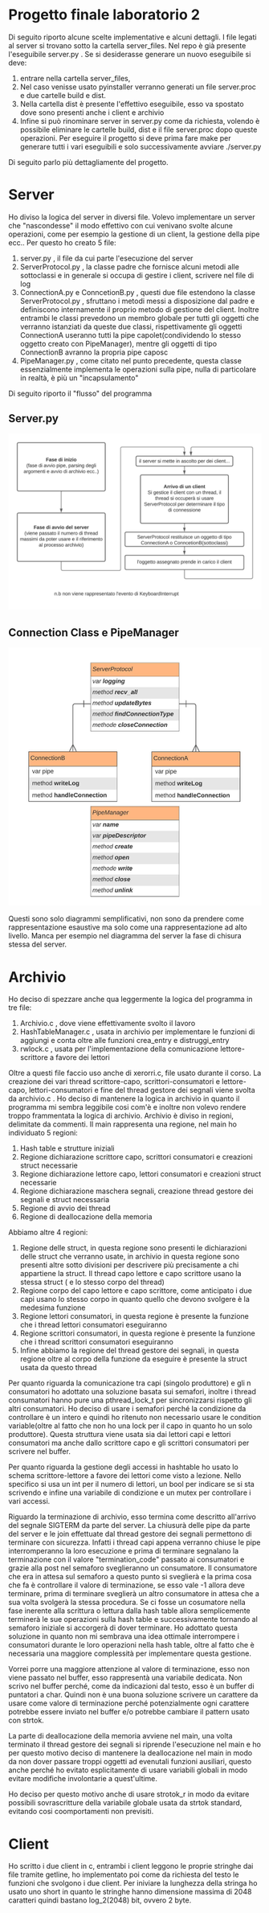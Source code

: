 # Progetto finale laboratorio 2

Di seguito riporto alcune scelte implementative e alcuni dettagli.
I file legati al server si trovano sotto la cartella server_files. Nel repo è già presente l'eseguibile server.py .  Se si desiderasse generare un nuovo eseguibile si deve:
1. entrare nella cartella server_files,
2. Nel caso venisse usato pyinstaller verranno generati un file server.proc e due cartelle build e dist. 
3. Nella cartella dist è presente l'effettivo eseguibile, esso va spostato dove sono presenti anche i client e archivio
4. Infine si può rinominare server in server.py come da richiesta, volendo è possibile eliminare le cartelle build, dist e il file server.proc dopo queste operazioni. Per eseguire il progetto si deve prima fare make per generare tutti i vari eseguibili e solo successivamente avviare ./server.py

Di seguito parlo più dettagliamente del progetto.
# Server

Ho diviso la logica del server in diversi file. Volevo implementare un server che "nascondesse" il modo effettivo con cui venivano svolte alcune operazioni, come per esempio la gestione di un client, la gestione della pipe ecc..
Per questo ho creato 5 file:
1. server.py , il file da cui parte l'esecuzione del server
2. ServerProtocol.py , la classe padre che fornisce alcuni metodi alle sottoclassi e in generale si occupa di gestire i client, scrivere nel file di log
3. ConnectionA.py e ConncetionB.py , questi due file estendono la classe ServerProtocol.py , sfruttano i metodi messi a disposizione dal padre e definiscono internamente il proprio metodo di gestione del client. Inoltre entrambi le classi prevedono un membro globale per tutti gli oggetti che verranno istanziati da queste due classi, rispettivamente gli oggetti ConnectionA useranno tutti la pipe capolet(condividendo lo stesso oggetto creato con PipeManager), mentre gli oggetti di tipo ConnectionB avranno la propria pipe caposc
4. PipeManager.py , come citato nel punto precedente, questa classe essenzialmente implementa le operazioni sulla pipe, nulla di particolare in realtà, è più un "incapsulamento"

Di seguito riporto il "flusso" del programma
## Server.py

![server image](images/server.jpeg)


## Connection Class e PipeManager

![image](images/connection_and_pipe.jpeg)

Questi sono solo diagrammi semplificativi, non sono da prendere come rappresentazione esaustive ma solo come una rappresentazione ad alto livello. Manca per esempio nel diagramma del server la fase di chisura stessa del server. 




# Archivio
Ho deciso di spezzare anche qua leggermente la logica del programma in tre file:
1. Archivio.c , dove viene effettivamente svolto il lavoro
2. HashTableManager.c , usata in archivio per implementare le funzioni di aggiungi e conta oltre alle funzioni crea_entry e distruggi_entry
3. rwlock.c , usata per l'implementazione della comunicazione lettore-scrittore a favore dei lettori

Oltre a questi file faccio uso anche di xerorri.c, file usato durante il corso.
La creazione dei vari thread scrittore-capo, scrittori-consumatori e lettore-capo, lettori-consumatori e fine del thread gestore dei segnali viene svolta da archivio.c . Ho deciso di mantenere la logica in archivio in quanto il programma mi sembra leggibile cosi com'è e inoltre non volevo rendere troppo frammentata la logica di archivio.
Archivio è diviso in regioni, delimitate da commenti. Il main rappresenta una regione, nel main ho individuato 5 regioni:
1. Hash table e strutture iniziali
2.  Regione dichiarazione scrittore capo, scrittori consumatori e creazioni struct necessarie 
3. Regione dichiarazione lettore capo, lettori consumatori e creazioni struct necessarie
4.  Regione dichiarazione maschera segnali, creazione thread gestore dei segnali e struct necessaria
5. Regione di avvio dei thread
6. Regione di deallocazione della memoria 

Abbiamo altre 4 regioni:
1. Regione delle struct, in questa regione sono presenti le dichiarazioni delle struct che verranno usate, in archivio in questa regione sono presenti altre sotto divisioni per descrivere più precisamente a chi appartiene la struct. Il thread capo lettore e capo scrittore usano la stessa struct ( e lo stesso corpo del thread)
2. Regione corpo del capo lettore e capo scrittore, come anticipato i due capi usano lo stesso corpo in quanto quello che devono svolgere è la medesima funzione
3. Regione lettori consumatori, in questa regione è presente la funzione che i thread lettori consumatori eseguiranno
4. Regione scrittori consumatori, in questa regione è presente la funzione che i thread scrittori consumatori eseguiranno    
5.  Infine abbiamo la regione del thread gestore dei segnali, in questa regione oltre al corpo della funzione da eseguire è presente la struct usata da questo thread

Per quanto riguarda la comunicazione tra capi (singolo produttore) e gli n consumatori ho adottato una soluzione basata sui semafori, inoltre i thread consumatori hanno pure una pthread_lock_t per sincronizzarsi rispetto gli altri consumatori. Ho deciso di usare i semafori perché la condizione da controllare è un intero e quindi ho ritenuto non necessario usare le condition variable(oltre al fatto che non ho una lock per il capo in quanto ho un solo produttore). Questa struttura viene usata sia dai lettori capi e lettori consumatori ma anche dallo scrittore capo e gli scrittori consumatori per scrivere nel buffer.

Per quanto riguarda la gestione degli accessi in hashtable ho usato lo schema scrittore-lettore a favore dei lettori come visto a lezione. Nello specifico si usa un int per il numero di lettori, un bool per indicare se si sta scrivendo e infine una variabile di condizione e un mutex per controllare i vari accessi.

Riguardo la terminazione di archivio, esso termina come descritto all'arrivo del segnale SIGTERM da parte del server. La chiusurà delle pipe da parte del server e le join effettuate dal thread gestore dei segnali permettono di terminare con sicurezza.
Infatti i thread capi appena verranno chiuse le pipe interromperanno la loro esecuzione e prima di terminare segnalano la terminazione con il valore "termination_code" passato ai consumatori e grazie alla post nel semaforo sveglieranno un consumatore. Il consumatore che era in attesa sul semaforo a questo punto si sveglierà e la prima cosa che fa è controllare il valore di terminazione, se esso vale -1 allora deve terminare, prima di terminare sveglierà un altro consumatore in attesa che a sua volta svolgerà la stessa procedura.
Se ci fosse un cosumatore nella fase inerente alla scrittura o lettura dalla hash table allora semplicemente terminerà le sue operazioni sulla hash table e successivamente tornando al semaforo iniziale si accorgerà di dover terminare. Ho adottato questa soluzione in quanto non mi sembrava una idea ottimale interrompere i consumatori durante le loro operazioni nella hash table, oltre al fatto che è necessaria una maggiore complessità per implementare questa gestione.

Vorrei porre una maggiore attenzione al valore di terminazione, esso non viene passato nel buffer, esso rappresentà una variabile dedicata. Non scrivo nel buffer perché, come da indicazioni dal testo, esso è un buffer di puntatori a char. Quindi non è una buona soluzione scrivere un carattere da usare come valore di terminazione perché potenzialmente ogni carattere potrebbe essere inviato nel buffer e/o potrebbe cambiare il pattern usato con strtok.

La parte di deallocazione della memoria avviene nel main, una volta terminato il thread gestore dei segnali si riprende l'esecuzione nel main e ho per questo motivo deciso di mantenere la deallocazione nel main in modo da non dover passare troppi oggetti ad evenutali funzioni ausiliari, questo anche perché ho evitato esplicitamente di usare variabili globali in modo evitare modifiche involontarie a quest'ultime.

Ho deciso per questo motivo anche di usare strotok_r in modo da evitare possibili sovrascritture della variabile globale usata da strtok standard, evitando cosi coomportamenti non previsiti.

 # Client
 Ho scritto i due client in c, entrambi i client leggono le proprie stringhe dai file tramite getline, ho implementato poi come da richiesta del testo le funzioni che svolgono i due client.
 Per iniviare la lunghezza della stringa ho usato uno short in quanto le stringhe hanno dimensione massima di 2048 caratteri quindi bastano log_2(2048) bit, ovvero 2 byte.



